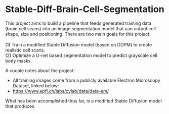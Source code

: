  # Stable-Diff-Brain-Cell-Segmentation
 This project aims to build a pipeline that feeds generated training data (brain cell scans) into an image segmentation model that can output cell shape, size and positioning. There are two main goals for this project. <br><br>
 (1) Train a modified Stable Diffusion model (based on DDPM) to create realistic cell scans. <br>
 (2) Optimize a U-net based segmentation model to predict grayscale cell body masks. <br> 

A couple notes about the project:
* All training images come from a publicly available Electron Microscopy Dataset, linked below:
* https://www.epfl.ch/labs/cvlab/data/data-em/

 What has been accomplished thus far, is a modified Stable Diffusion model that produces 
